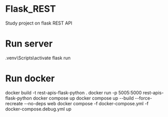 # Flask_REST
Study project on flask REST API


# Run server
.venv\Scripts\activate
flask run

# Run docker
docker build -t rest-apis-flask-python .
docker run -p 5005:5000 rest-apis-flask-python
docker compose up
docker compose up --build --force-recreate --no-deps web
docker compose -f docker-compose.yml -f docker-compose.debug.yml up
